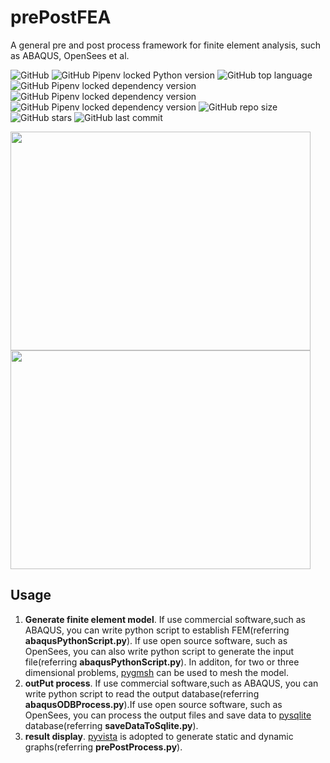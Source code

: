 # prePostFEA
A general pre and post process framework for finite element analysis, such as ABAQUS, OpenSees et al.

![GitHub](https://img.shields.io/github/license/Junjun1guo/prePostFEA?color=red&logoColor=blue)
![GitHub Pipenv locked Python version](https://img.shields.io/github/pipenv/locked/python-version/Junjun1guo/prePostFEA)
![GitHub top language](https://img.shields.io/github/languages/top/Junjun1guo/prePostFEA)
![GitHub Pipenv locked dependency version](https://img.shields.io/github/pipenv/locked/dependency-version/Junjun1guo/prepostFEA/numpy)
![GitHub Pipenv locked dependency version](https://img.shields.io/github/pipenv/locked/dependency-version/Junjun1guo/prepostFEA/pyvista)
![GitHub Pipenv locked dependency version](https://img.shields.io/github/pipenv/locked/dependency-version/Junjun1guo/prepostFEA/records)
![GitHub repo size](https://img.shields.io/github/repo-size/Junjun1guo/prePostFEA?color=GREEN)
![GitHub stars](https://img.shields.io/github/stars/Junjun1guo/prePostFEA)
![GitHub last commit](https://img.shields.io/github/last-commit/Junjun1guo/prePostFEA)

<img src="https://github.com/Junjun1guo/prePostFEA/blob/master/misesStress.gif" width="480" height="350" /><img src="https://github.com/Junjun1guo/prePostFEA/blob/master/dispForce.gif" width="480" height="350" />

## Usage 
1. __Generate finite element model__. If use commercial software,such as ABAQUS, you can write python script to establish FEM(referring __abaqusPythonScript.py__). If use open source software, such as OpenSees, you can also write python script to generate the input file(referring __abaqusPythonScript.py__). In additon, for two or three dimensional problems, [pygmsh](https://github.com/nschloe/pygmsh) can be used to mesh the model.       
2. __outPut process__. If use commercial software,such as ABAQUS, you can write python script to read the output database(referring __abaqusODBProcess.py__).If use open source software, such as OpenSees, you can process the output files and save data to [pysqlite](https://github.com/ghaering/pysqlite) database(referring __saveDataToSqlite.py__).    
3. __result display__. [pyvista](https://docs.pyvista.org/) is adopted to generate static and dynamic graphs(referring __prePostProcess.py__).


 
